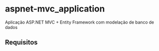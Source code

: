# aspnet-mvc_application
Aplicação ASP.NET MVC + Entity Framework com modelação de banco de dados

## Requisitos
